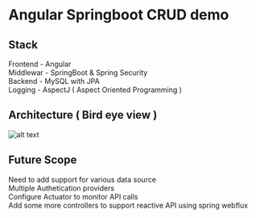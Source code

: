 # Angular Springboot CRUD demo
  
## Stack
Frontend - Angular  
Middlewar - SpringBoot & Spring Security  
Backend - MySQL with JPA  
Logging - AspectJ ( Aspect Oriented Programming )  

## Architecture ( Bird eye view )
![alt text](https://github.com/tejasbirje7/employee_crud/blob/main/architecture.jpg?raw=true)

## Future Scope
Need to add support for various data source  
Multiple Authetication providers  
Configure Actuator to monitor API calls  
Add some more controllers to support reactive API using spring webflux  
